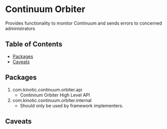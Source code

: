 # Continuum Orbiter
Provides functionality to monitor Continuum and sends errors to concerned administrators

## Table of Contents
- [Packages](#packages)
- [Caveats](#caveats)


## Packages
1. com.kinotic.continuum.orbiter.api
    * Continnum Orbiter High Level API
3. com.kinotic.continuum.orbiter.internal
    * Should only be used by framework implementers. 
    
## Caveats
